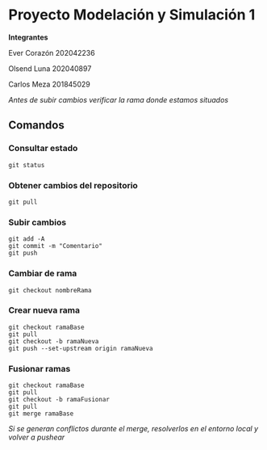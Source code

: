 # Proyecto Modelación y Simulación 1

**Integrantes**

Ever Corazón 202042236

Olsend Luna 202040897

Carlos Meza 201845029

*Antes de subir cambios verificar la rama donde estamos situados*

## Comandos
### Consultar estado 
```
git status
```
### Obtener cambios del repositorio
```
git pull
```
### Subir cambios
```
git add -A
git commit -m "Comentario"
git push
```
### Cambiar de rama
```
git checkout nombreRama
```
### Crear nueva rama
```
git checkout ramaBase
git pull
git checkout -b ramaNueva
git push --set-upstream origin ramaNueva
```
### Fusionar ramas
```
git checkout ramaBase
git pull
git checkout -b ramaFusionar
git pull
git merge ramaBase
```

*Si se generan conflictos durante el merge, resolverlos en el entorno local y volver a pushear*
